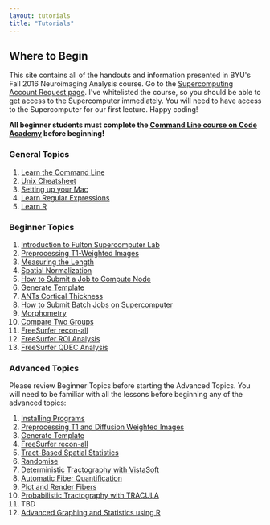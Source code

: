 ```yaml
---
layout: tutorials
title: "Tutorials"
---
```


## Where to Begin

This site contains all of the handouts and information presented in BYU's Fall 2016 Neuroimaging Analysis course. Go to the <a href="https://marylou.byu.edu/account/create/">Supercomputing Account Request page</a>. I've whitelisted the course, so you should be able to get access to the Supercomputer immediately. You will need to have access to the Supercomputer for our first lecture. Happy coding!

**All beginner students must complete the [Command Line course on Code Academy](https://www.codecademy.com/courses/learn-the-command-line) before beginning!**

### General Topics

1. [Learn the Command Line](https://www.codecademy.com/learn/learn-the-command-line)
2. [Unix Cheatsheet](general/unix-cheat-sheet)
3. [Setting up your Mac](general/setting-up-your-mac)
4. [Learn Regular Expressions](http://regexone.com)
5. [Learn R](general/R)

### Beginner Topics

1. [Introduction to Fulton Supercomputer Lab](general/introduction-to-fulton-supercomputer-lab)
2. [Preprocessing T1-Weighted Images](structural/preprocessing_T1_weighted_images)
3. [Measuring the Length](structural/length)
4. [Spatial Normalization](structural/spatial_normalization)
5. [How to Submit a Job to Compute Node](general/submit-single-job)
6. [Generate Template](structural/template)
7. [ANTs Cortical Thickness](structural/cortical_thickness)
8. [How to Submit Batch Jobs on Supercomputer](general/submit-multiple-jobs)
9. [Morphometry](structural/#)
10. [Compare Two Groups](structural/#)
11. [FreeSurfer recon-all](structural/freesurfer-recon-all)
12. [FreeSurfer ROI Analysis](structural/#)
13. [FreeSurfer QDEC Analysis](structural/#)

### Advanced Topics

Please review Beginner Topics before starting the Advanced Topics. You will need to be familiar with all the lessons before beginning any of the advanced topics:

1. [Installing Programs](diffusion/advanced-programs)
2. [Preprocessing T1 and Diffusion Weighted Images](diffusion/preprocessing_t1_dwi_weighted_images)
3. [Generate Template](diffusion/template)
4. [FreeSurfer recon-all](diffusion/freesurfer-recon-all)
5. [Tract-Based Spatial Statistics](diffusion/tbss)
6. [Randomise](diffusion/randomise)
7. [Deterministic Tractography with VistaSoft](diffusion/vistasoft)
8. [Automatic Fiber Quantification](diffusion/afq)
9. [Plot and Render Fibers](diffusion/#)
10. [Probabilistic Tractography with TRACULA](diffusion/#)
11. TBD
12. [Advanced Graphing and Statistics using R](diffusion/#)
